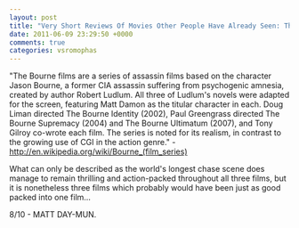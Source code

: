 ```yaml
---
layout: post
title: "Very Short Reviews Of Movies Other People Have Already Seen: The Bourne Identity [2002], The Bourne Supremacy [2004], The Bourne Ultimatum [2007]"
date: 2011-06-09 23:29:50 +0000
comments: true
categories: vsromophas
---
```


"The Bourne films are a series of assassin films based on the character Jason Bourne, a former CIA assassin suffering from psychogenic amnesia, created by author Robert Ludlum. All three of Ludlum's novels were adapted for the screen, featuring Matt Damon as the titular character in each. Doug Liman directed The Bourne Identity (2002), Paul Greengrass directed The Bourne Supremacy (2004) and The Bourne Ultimatum (2007), and Tony Gilroy co-wrote each film. The series is noted for its realism, in contrast to the growing use of CGI in the action genre." - http://en.wikipedia.org/wiki/Bourne_(film_series)

What can only be described as the world's longest chase scene does manage to remain thrilling and action-packed throughout all three films, but it is nonetheless three films which probably would have been just as good packed into one film...

8/10 - MATT DAY-MUN.